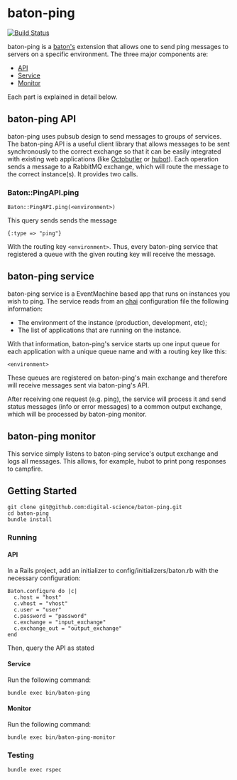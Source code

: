 # baton-ping

[![Build Status](https://secure.travis-ci.org/digital-science/baton-ping.png)](http://travis-ci.org/digital-science/baton-ping)

baton-ping is a [baton's](https://github.com/digital-science/baton) extension that allows one to send ping messages to servers on a specific environment. The three major components are:

- [API](https://github.com/digital-science/baton-ping/blob/master/lib/baton/baton-ping/api.rb)
- [Service](https://github.com/digital-science/baton-ping/blob/master/lib/baton/baton-ping.rb)
- [Monitor](https://github.com/digital-science/baton-ping/blob/master/lib/baton/baton-ping/monitor.rb)

Each part is explained in detail below.

## baton-ping API

baton-ping uses pubsub design to send messages to groups of services. The baton-ping API is a useful client library that allows messages to be sent synchronously to the correct exchange so that it can be easily integrated with existing web applications (like [Octobutler](https://octobutler.dsci.it/) or [hubot](https://github.com/digital-science/hubot-scripts/blob/master/scripts/baton.coffee#L25)). Each operation sends a message to a RabbitMQ exchange, which will route the message to the correct instance(s). It provides two calls.

### Baton::PingAPI.ping

    Baton::PingAPI.ping(<environment>)

This query sends sends the message

    {:type => "ping"}

With the routing key `<environment>`. Thus, every baton-ping service that registered a queue with the given routing key will receive the message.

## baton-ping service

baton-ping service is a EventMachine based app that runs on instances you wish to ping. The service reads from an [ohai](http://wiki.opscode.com/display/chef/Ohai) configuration file the following information:

- The environment of the instance (production, development, etc);
- The list of applications that are running on the instance.

With that information, baton-ping's service starts up one input queue for
each application with a unique queue name and with a routing key like
this:

    <environment>

These queues are registered on baton-ping's main exchange and therefore will
receive messages sent via baton-ping's API.

After receiving one request (e.g. ping), the service will process it and send status messages (info or error messages) to a common output exchange, which will be processed by baton-ping monitor.


## baton-ping monitor

This service simply listens to baton-ping service's output exchange and logs all messages. This allows, for example, hubot to print pong responses to campfire.

## Getting Started

    git clone git@github.com:digital-science/baton-ping.git
    cd baton-ping
    bundle install

### Running

#### API

In a Rails project, add an initializer to config/initializers/baton.rb
with the necessary configuration:

    Baton.configure do |c|
      c.host = "host"
      c.vhost = "vhost"
      c.user = "user"
      c.password = "password"
      c.exchange = "input_exchange"
      c.exchange_out = "output_exchange"
    end

Then, query the API as stated 

#### Service

Run the following command:

    bundle exec bin/baton-ping

#### Monitor

Run the following command:

    bundle exec bin/baton-ping-monitor

### Testing

    bundle exec rspec
